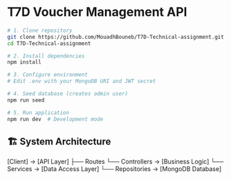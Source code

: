 # T7D Voucher Management API

```bash
# 1. Clone repository
git clone https://github.com/MouadhBouneb/T7D-Technical-assignment.git
cd T7D-Technical-assignment 

# 2. Install dependencies
npm install

# 3. Configure environment
# Edit .env with your MongoDB URI and JWT secret

# 4. Seed database (creates admin user)
npm run seed

# 5. Run application
npm run dev  # Development mode
````
## 🏗️ System Architecture
[Client]
→ [API Layer]
├── Routes
└── Controllers
→ [Business Logic]
└── Services
→ [Data Access Layer]
└── Repositories
→ [MongoDB Database]
